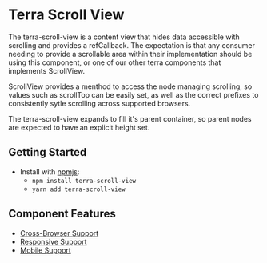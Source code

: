 # Terra Scroll View

The terra-scroll-view is a content view that hides data accessible with scrolling and provides a refCallback. The expectation is that any consumer needing to provide a scrollable area within their implementation should be using this component, or one of our other terra components that implements ScrollView.

ScrollView provides a menthod to access the node managing scrolling, so values such as scrollTop can be easily set, as well as the correct prefixes to consistently sytle scrolling across supported browsers.

The terra-scroll-view expands to fill it's parent container, so parent nodes are expected to have an explicit height set.

## Getting Started

- Install with [npmjs](https://www.npmjs.com):
  - `npm install terra-scroll-view`
  - `yarn add terra-scroll-view`

## Component Features
* [Cross-Browser Support](https://github.com/cerner/terra-core/wiki/Component-Features#cross-browser-support)
* [Responsive Support](https://github.com/cerner/terra-core/wiki/Component-Features#responsive-support)
* [Mobile Support](https://github.com/cerner/terra-core/wiki/Component-Features#mobile-support)
